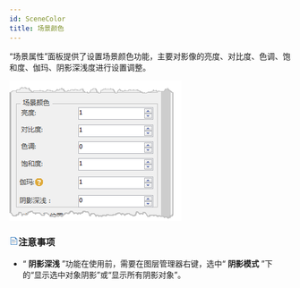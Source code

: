 ```yaml
---
id: SceneColor
title: 场景颜色  
---  
```

“场景属性”面板提供了设置场景颜色功能，主要对影像的亮度、对比度、色调、饱和度、伽玛、阴影深浅度进行设置调整。

![](img/SceneColor.png)  
  
  
### ![](../../img/read.gif)注意事项

  * “ **阴影深浅** ”功能在使用前，需要在图层管理器右键，选中“ **阴影模式** ”下的“显示选中对象阴影”或“显示所有阴影对象”。



